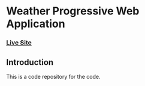 # Weather Progressive Web Application

### [Live Site](https://inspiring-bhaskara-d21f88.netlify.app)

## Introduction

This is a code repository for the code.
